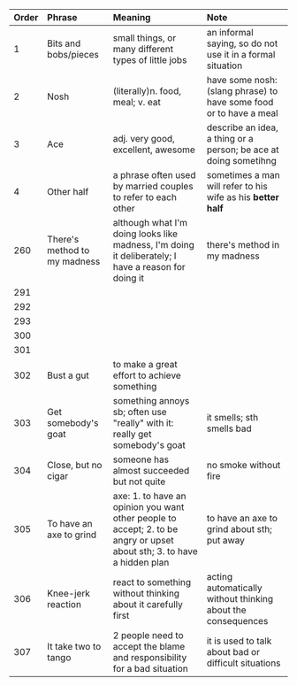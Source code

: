 | Order | Phrase                       | Meaning                                                                                                                 | Note                                                               |
|:------|:-----------------------------|:------------------------------------------------------------------------------------------------------------------------|:-------------------------------------------------------------------|
| 1     | Bits and bobs/pieces         | small things, or many different types of little jobs                                                                    | an informal saying, so do not use it in a formal situation         |
| 2     | Nosh                         | (literally)n. food, meal; v. eat                                                                                        | have some nosh: (slang phrase) to have some food or to have a meal |
| 3     | Ace                          | adj. very good, excellent, awesome                                                                                      | describe an idea, a thing or a person; be ace at doing sometihng   |
| 4     | Other half                   | a phrase often used by married couples to refer to each other                                                           | sometimes a man will refer to his wife as his **better half**      |
| 260   | There's method to my madness | although what I'm doing looks like madness, I'm doing it deliberately; I have a reason for doing it                     | there's method in my madness                                       |
| 291   |
| 292   |
| 293   |
| 300   |
| 301   |
| 302   | Bust a gut                   | to make a great effort to achieve something                                                                             |                                                                    |
| 303   | Get somebody's goat          | something annoys sb; often use "really" with it: really get somebody's goat                                             | it smells; sth smells bad                                          |
| 304   | Close, but no cigar          | someone has almost succeeded but not quite                                                                              | no smoke without fire                                              |
| 305   | To have an axe to grind      | axe: 1. to have an opinion you want other people to accept; 2. to be angry or upset about sth; 3. to have a hidden plan | to have an axe to grind about sth; put away                        |
| 306   | Knee-jerk reaction           | react to something without thinking about it carefully first                                                            | acting automatically without thinking about the consequences       |
| 307   | It take two to tango         | 2 people need to accept the blame and responsibility for a bad situation                                                | it is used to talk about bad or difficult situations               |
